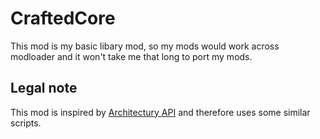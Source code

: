 # CraftedCore

This mod is my basic libary mod, so my mods would work across modloader and it won't take me that long to port my mods.

## Legal note

This mod is inspired by [Architectury API](https://github.com/architectury/architectury-api/tree/1.19.2) and therefore uses some similar scripts.
